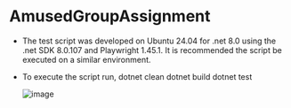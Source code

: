 # AmusedGroupAssignment

- The test script was developed on Ubuntu 24.04 for .net 8.0 using the .net SDK 8.0.107 and Playwright 1.45.1. It is recommended the script be executed on a similar environment.
- To execute the script run,
    dotnet clean
    dotnet build
    dotnet test

  ![image](https://github.com/user-attachments/assets/fda171ae-9c55-463f-9a78-80b12945db9f)
